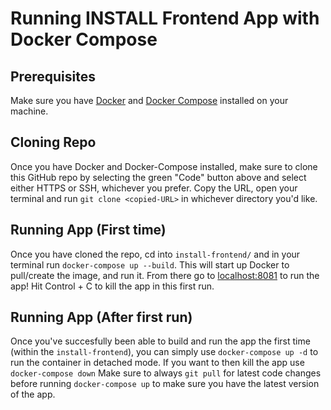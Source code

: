 # Running INSTALL Frontend App with Docker Compose

## Prerequisites

Make sure you have [Docker](https://www.docker.com/) and [Docker Compose](https://docs.docker.com/compose/install/) installed on your machine.

## Cloning Repo

Once you have Docker and Docker-Compose installed, make sure to clone this GitHub repo by selecting the green "Code" button above and select either HTTPS or SSH, whichever you prefer. Copy the URL, open your terminal and run `git clone <copied-URL>` in whichever directory you'd like.

## Running App (First time)

Once you have cloned the repo, cd into `install-frontend/` and in your terminal run `docker-compose up --build`. This will start up Docker to pull/create the image, and run it. From there go to [localhost:8081](http://localhost:8081/) to run the app! Hit Control + C to kill the app in this first run.

## Running App (After first run)

Once you've succesfully been able to build and run the app the first time (within the `install-frontend`), you can simply use `docker-compose up -d` to run the container in detached mode. If you want to then kill the app use `docker-compose down`
Make sure to always `git pull` for latest code changes before running `docker-compose up` to make sure you have the latest version of the app.

